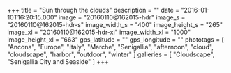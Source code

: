 +++
title = "Sun through the clouds"
description = ""
date = "2016-01-10T16:20:15.000"
image = "20160110@162015-hdr"
image_s = "20160110@162015-hdr-s"
image_width_s = "400"
image_height_s = "265"
image_xl = "20160110@162015-hdr-xl"
image_width_xl = "1000"
image_height_xl = "663"
gps_latitude = ""
gps_longitude = ""
phototags = [ "Ancona", "Europe", "Italy", "Marche", "Senigallia", "afternoon", "cloud", "cloudscape", "harbor", "outdoor", "winter" ]
galleries = [ "Cloudscape", "Senigallia City and Seaside" ]
+++

